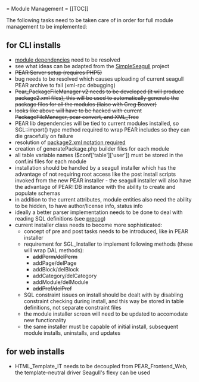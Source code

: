<!-- Name: RFC/ModuleManagement -->
<!-- Version: 2 -->
<!-- Last-Modified: 2005/11/13 19:29:11 -->
<!-- Author: werner -->
= Module Management = 
[[TOC]]

The following tasks need to be taken care of in order for full module management to be implemented:

## for CLI installs
  * [module dependencies](http://seagull.phpkitchen.com/docs/wakka.php?wakka=ModulesDependencies) need to be resolved
  * see what ideas can be adapted from the [SimpleSeagull](http://seagullfiles.phpkitchen.com/simpleseagull.tar.gz) project
  * ~~PEAR Server setup (requires PHP5)~~
  * bug needs to be resolved which causes uploading of current seagull PEAR archive to fail (xml-rpc debugging)
  * ~~Pear_PackageFileManager v2 needs to be developed (it will produce package2.xml files), this will be used to automatically generate the package files for all the modules (liaise with Greg Beaver)~~
  * ~~looks like above will have to be hacked with current PackageFileManager, pear convert, and XML_Tree~~
  * PEAR lib dependencies will be tied to current modules installed, so SGL::import() type method required to wrap PEAR includes so they can die gracefully on failure
  * resolution of [package2.xml notation required](http://seagull.phpkitchen.com/docs/wakka.php?wakka=Package2NotationRequired)
  * creation of generatePackage.php builder files for each module
  * all table variable names ($conf['table']['user']) must be stored in the conf.ini files for each module
  * installation should be handled by a seagull installer which has the advantage of not requiring root access like the post install scripts invoked from the new PEAR installer - the seagull installer will also have the advantage of PEAR::DB instance with the ability to create and populate schemas
  * in addition to the current attributes, module entities also need the ability to be hidden, to have author/license info, status info
  * ideally a better parser implementation needs to be done to deal with reading SQL definitions (see [precog](http://babylon.idlevice.co.uk/php/precog/))
  * current installer class needs to become more sophisticated:
    * concept of pre and post tasks needs to be introduced, like in PEAR installer
    * requirement for SGL_Installer to implement following methods (these will wrap DAL methods):
      * ~~addPerm/delPerm~~
      * addPage/delPage
      * addBlock/delBlock
      * addCategory/delCategory
      * addModule/delModule
      * ~~addPref/delPref~~
    * SQL constraint issues on install should be dealt with by disabling constraint checking during install, and this way be stored in table definitions, not separate constraint files
    * the module installer screen will need to be updated to accomodate new functionality
    * the same installer must be capable of initial install, subsequent module installs, uninstalls, and updates

## for web installs
  * HTML_Template_IT needs to be decoupled from PEAR_Frontend_Web, the template-neutral driver Seagull's flexy can be used